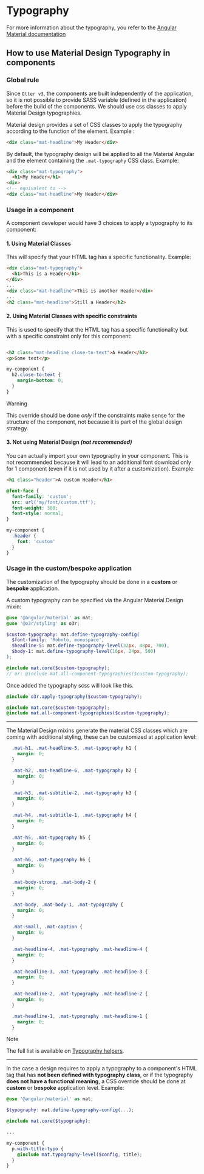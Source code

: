 # Typography

For more information about the typography, you refer to the [Angular Material documentation](https://material.angular.io/guide/typography)

## How to use Material Design Typography in components

### Global rule

Since `Otter v3`, the components are built independently of the application, so it is not possible to provide SASS variable (defined in the application) before the build of the components.
We should use css classes to apply Material Design typographies.

Material design provides a set of CSS classes to apply the typography according to the function of the element.
Example :

```html
<div class="mat-headline">My Header</div>
```

By default, the typography design will be applied to all the Material Angular and the element containing the `.mat-typography` CSS class.
Example:

```html
<div class="mat-typography">
  <h1>My Header</h1>
<div>
<!-- equivalent to -->
<div class="mat-headline">My Header</div>
```

### Usage in a component

A component developer would have 3 choices to apply a typography to its component:

#### 1. Using **Material Classes**

This will specify that your HTML tag has a specific functionality.
Example:

```html
<div class="mat-typography">
  <h1>This is a Header</h1>
</div>
...
<div class="mat-headline">This is another Header</div>
...
<h2 class="mat-headline">Still a Header</h2>
```

#### 2. Using **Material Classes** with specific **constraints**

This is used to specify that the HTML tag has a specific functionality but with a specific constraint only for this component:

```html

<h2 class="mat-headline close-to-text">A Header</h2>
<p>Some text</p>
```

```scss
my-component {
  h2.close-to-text {
    margin-bottom: 0;
  }
}
```

> [!WARNING]
> This override should be done *only* if the constraints make sense for the structure of the component, not because it is part of the global design strategy.

#### 3. Not using **Material Design** *(not recommended)*

You can actually import your own typography in your component. This is not recommended because it will lead to an additional font download only for 1 component (even if it is not used by it after a customization).
Example:

```html
<h1 class="header">A custom Header</h1>
```

```css
@font-face {
  font-family: 'custom';
  src: url('my/font/custom.ttf');
  font-weight: 300;
  font-style: normal;
}

my-component {
  .header {
    font: 'custom'
  }
}
```

### Usage in the **custom**/**bespoke** application

The customization of the typography should be done in a **custom** or **bespoke** application.

A custom typography can be specified via the Angular Material Design mixin:

```scss
@use '@angular/material' as mat;
@use '@o3r/styling' as o3r;

$custom-typography: mat.define-typography-config(
  $font-family: 'Roboto, monospace',
  $headline-5: mat.define-typography-level(32px, 48px, 700),
  $body-1: mat.define-typography-level(16px, 24px, 500)
);

@include mat.core($custom-typography);
// or: @include mat.all-component-typographies($custom-typography);
```

Once added the typography scss will look like this.

```scss
@include o3r.apply-typography($custom-typography);

@include mat.core($custom-typography);
@include mat.all-component-typographies($custom-typography);
```

---

The Material Design mixins generate the material CSS classes which are coming with additional styling, these can be customized at application level:

```scss
  .mat-h1, .mat-headline-5, .mat-typography h1 {
    margin: 0;
  }

  .mat-h2, .mat-headline-6, .mat-typography h2 {
    margin: 0;
  }

  .mat-h3, .mat-subtitle-2, .mat-typography h3 {
    margin: 0;
  }

  .mat-h4, .mat-subtitle-1, .mat-typography h4 {
    margin: 0;
  }

  .mat-h5, .mat-typography h5 {
    margin: 0;
  }

  .mat-h6, .mat-typography h6 {
    margin: 0;
  }

  .mat-body-strong, .mat-body-2 {
    margin: 0;
  }

  .mat-body, .mat-body-1, .mat-typography {
    margin: 0;
  }

  .mat-small, .mat-caption {
    margin: 0;
  }

  .mat-headline-4, .mat-typography .mat-headline-4 {
    margin: 0;
  }

  .mat-headline-3, .mat-typography .mat-headline-3 {
    margin: 0;
  }

  .mat-headline-2, .mat-typography .mat-headline-2 {
    margin: 0;
  }

  .mat-headline-1, .mat-typography .mat-headline-1 {
    margin: 0;
  }
```

> [!NOTE]
> The full list is available on [Typography helpers](https://github.com/angular/components/blob/main/src/material/core/typography/_typography.scss).

---

In the case a design requires to apply a typography to a component's HTML tag that has **not been defined with typography class**, or if the typography **does not have a functional meaning**, a CSS override should be done at **custom** or **bespoke** application level.
Example:

```scss
@use '@angular/material' as mat;

$typography: mat.define-typography-config(...);

@include mat.core($typography);

...

my-component {
  p.with-title-typo {
    @include mat.typography-level($config, title);
  }
}

```
